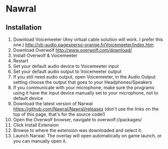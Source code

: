 # Nawral
Installation
------------
1. Download Voicemeeter (Any virtual cable solution will work. I prefer this one.)
http://vb-audio.pagesperso-orange.fr/Voicemeeter/index.htm
2. Download Overwolf
http://www.overwolf.com/download/
3. Install Overwolf & Voicemeeter
4. Restart
5. Set your default audio device to Voicemeeter input
6. Set your default audio output to Voicemeeter output
7. If you still need audio output, open Voicemeeter, in the Audio Output setting choose the output that goes to your Headphones/Speakers
8. If you communicate with your microphone, make sure the programs using it have the input device manually set to your microphone, not to default device
9. Download the latest version of Narwal
https://github.com/Nawral/Nawral/releases (don't use the links on the top of this page, that's for the source code!)
10. Open the Overwolf browser, navigate to overwolf://packages/
11. Click Install Extension
12. Browse to where the extension was downloaded and select it.
13. Launch Narwal. The overlay will open automatically on game launch, or you can manually open it.
